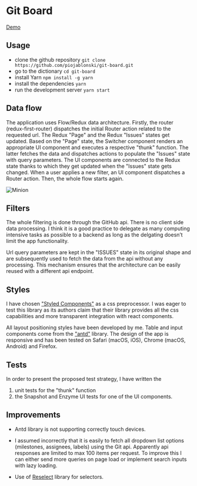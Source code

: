 # Git Board

[Demo](https://piojablonski.github.io/git-board)
## Usage

+ clone the github repository `git clone https://github.com/piojablonski/git-board.git`
+ go to the dictionary `cd git-board`
+ install Yarn `npm install -g yarn`
+ install the dependencies `yarn`
+ run the development server `yarn start`

## Data flow
The application uses Flow/Redux data architecture. Firstly, the router (redux-first-router) dispatches the initial Router action related to the requested url. The Redux "Page" and the Redux "Issues" states get updated. Based on the "Page" state, the Switcher component renders an appropriate UI component and executes a respective "thunk" function. The latter fetches the data and dispatches actions to populate the "Issues" state with query parameters. The UI components are connected to the Redux state thanks to which they get updated when the "Issues" state gets changed. When a user applies a new filter, an UI component dispatches a Router action. Then, the whole flow starts again. 

![Minion](https://code2flow.com/3l0mSs.svg)

## Filters
The whole filtering is done through the GitHub api. There is no client side data processing. I think it is a good practice to delegate as many computing intensive tasks as possible to a backend as long as the delgating doesn’t limit the app functionality. 

Url query parameters are kept in the "ISSUES" state in its original shape and are subsequently used to fetch the data from the api without any processing. This mechanism ensures that the architecture can be easily reused with a different api endpoint.
## Styles
I have chosen ["Styled Components"](https://www.styled-components.com/) as a css preprocessor. I was eager to test this library as its authors claim that their library provides all the css capabilities and more transparent integration with react components.

All layout positioning styles have been developed by me. Table and input components come from the ["antd"](https://ant.design/) library. The design of the app is responsive and has been tested on Safari (macOS, iOS), Chrome (macOS, Android) and Firefox. 

## Tests
In order to present the proposed test strategy, I have written the 
1. unit tests for the "thunk" function
2. the Snapshot and Enzyme UI tests for one of the UI components. 

## Improvements
+ Antd library is not supporting correctly touch devices.

+ I assumed incorrectly that it is easily to fetch all dropdown list options (milestones, assignees, labels) using the Git api. Apparently api responses are limited to max 100 items per request. To improve this I can either send more queries on page load or implement search inputs with lazy loading. 

+ Use of [Reselect](https://github.com/reactjs/reselect) library for selectors.

